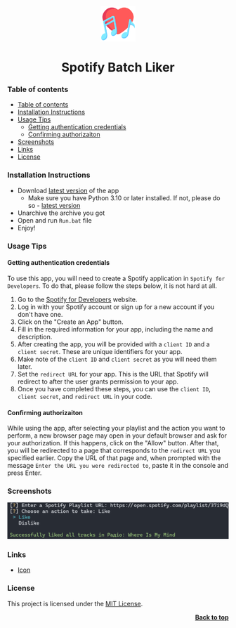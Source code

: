 <a name="readme-top"></a>

<div align="center">
  <a href="https://github.com/seesmof/">
    <img src="./public/logo.png" alt="Logo" height="80">
  </a>

<h1 align="center">Spotify Batch Liker</h1>
</div>

### Table of contents

- [Table of contents](#table-of-contents)
- [Installation Instructions](#installation-instructions)
- [Usage Tips](#usage-tips)
  - [Getting authentication credentials](#getting-authentication-credentials)
  - [Confirming authorizaiton](#confirming-authorizaiton)
- [Screenshots](#screenshots)
- [Links](#links)
- [License](#license)

### Installation Instructions

- Download [latest version](https://github.com/seesmof/spotify-playlist-liker/releases) of the app
  - Make sure you have Python 3.10 or later installed. If not, please do so - [latest version](https://www.python.org/downloads/)
- Unarchive the archive you got
- Open and run `Run.bat` file
- Enjoy!

### Usage Tips

#### Getting authentication credentials

To use this app, you will need to create a Spotify application in `Spotify for Developers`. To do that, please follow the steps below, it is not hard at all.

1. Go to the [Spotify for Developers](https://developer.spotify.com/dashboard/) website.
2. Log in with your Spotify account or sign up for a new account if you don't have one.
3. Click on the "Create an App" button.
4. Fill in the required information for your app, including the name and description.
5. After creating the app, you will be provided with a `client ID` and a `client secret`. These are unique identifiers for your app.
6. Make note of the `client ID` and `client secret` as you will need them later.
7. Set the `redirect URL` for your app. This is the URL that Spotify will redirect to after the user grants permission to your app.
8. Once you have completed these steps, you can use the `client ID`, `client secret`, and `redirect URL` in your code.

#### Confirming authorizaiton

While using the app, after selecting your playlist and the action you want to perform, a new browser page may open in your default browser and ask for your authorization. If this happens, click on the "Allow" button. After that, you will be redirected to a page that corresponds to the `redirect URL` you specified earlier. Copy the URL of that page and, when prompted with the message `Enter the URL you were redirected to`, paste it in the console and press Enter.

### Screenshots

![App](./public/app.png)

### Links

- [Icon](https://www.flaticon.com/)

### License

This project is licensed under the [MIT License](./LICENSE).

<p align="right"><a href="#readme-top"><strong>Back to top</strong></a></p>

